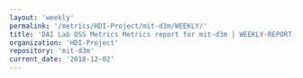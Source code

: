 ```yaml
---
layout: 'weekly'
permalink: '/metrics/HDI-Project/mit-d3m/WEEKLY/'
title: 'DAI Lab OSS Metrics Metrics report for mit-d3m | WEEKLY-REPORT-2018-12-02'
organization: 'HDI-Project'
repository: 'mit-d3m'
current_date: '2018-12-02'
---
```

